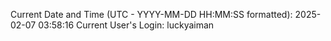 Current Date and Time (UTC - YYYY-MM-DD HH:MM:SS formatted): 2025-02-07 03:58:16
Current User's Login: luckyaiman
